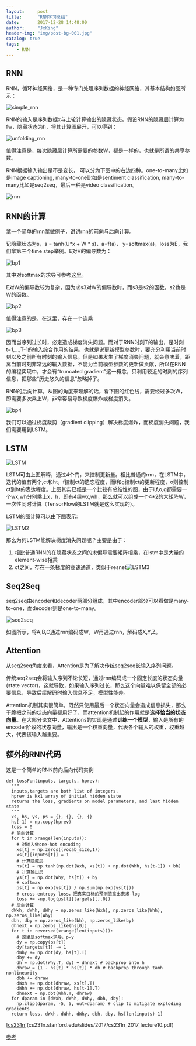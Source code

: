 ```yaml
---
layout:     post
title:      "RNN学习总结"
date:       2017-12-28 14:48:00
author:     "JxKing"
header-img: "img/post-bg-001.jpg"
catalog: true
tags:
    - RNN
---
```


## RNN

RNN，循环神经网络，是一种专门处理序列数据的神经网络，其基本结构如图所示：

![simple_rnn](https://jinxin0924.github.io/img/in-post/rnn/simple_rnn.PNG)

RNN的输入是序列数据x与上轮计算输出的隐藏状态。假设RNN的隐藏层计算为fw，隐藏状态为h，将其计算图展开，可以得到：

![unfolding_rnn](https://jinxin0924.github.io/img/in-post/rnn/unfolding_rnn.PNG)

值得注意是，每次隐藏层计算所需要的参数W，都是一样的，也就是所谓的共享参数。

RNN根据输入输出是不是变长， 可以分为下图中的右边四种。one-to-many比如是image captioning, many-to-one比如是sentiment classification, many-to-many比如是seq2seq，最后一种是video classification。

![rnn](https://jinxin0924.github.io/img/in-post/rnn/rnn.PNG)

## RNN的计算

拿一个简单的rnn拿做例子，讲讲rnn的前向与后向计算。

记隐藏状态为s，s = tanh(U*x + W * s)，a=f(a)， y=softmax(a)，loss为E，我们拿第三个time step举例。E对V的偏导数为：

![bp1](https://jinxin0924.github.io/img/in-post/rnn/bp1.PNG)

其中对softmax的求导可参考[这里](https://zhuanlan.zhihu.com/p/25723112)。

E对W的偏导数较为复杂，因为求s3对W的偏导数时，而s3是s2的函数，s2也是W的函数。

![bp2](https://jinxin0924.github.io/img/in-post/rnn/bp2.PNG)

值得注意的是，在这里，存在一个连乘

![bp3](https://jinxin0924.github.io/img/in-post/rnn/bp3.PNG)

因而当序列过长时，必定造成梯度消失问题。而对于RNN时刻T的输出，是时刻t=1,…,T-1的输入综合作用的结果，也就是说更新模型参数时，要充分利用当前时刻以及之前所有时刻的输入信息。但是如果发生了梯度消失问题，就会意味着，距离当前时刻非常远的输入数据，不能为当前模型参数的更新做贡献，所以在RNN的编程实现中，才会有“truncated gradient”这一概念，只利用较近的时刻的序列信息，把那些“历史悠久的信息”忽略掉了。

RNN的后向计算，从图的角度来理解的话，看下图的红色线，需要经过多次W，即需要多次乘上W，非常容易导致梯度爆炸或梯度消失。

![bp4](https://jinxin0924.github.io/img/in-post/rnn/bp4.PNG)

我们可以通过梯度裁剪（gradient clipping）解决梯度爆炸，而梯度消失问题，我们需要用到LSTM。

## LSTM

![LSTM](https://jinxin0924.github.io/img/in-post/rnn/LSTM.PNG)

LSTM可由上图解释，通过4个门，来控制更新量。相比普通的rnn，在LSTM中，迭代的值有两个,ct和ht，f控制ct的遗忘程度，而i和g控制ct的更新程度，o则控制ct到ht的表达程度。上图其实已经是一个比较有总结性的图，由于i,f,o,g都需要一个wx,wh分别乘上x，h，即有4组wx,wh，那么就可以组成一个4*2的大矩阵W，一次性同时计算（TensorFlow的LSTM就是这么实现的）。

LSTM的图计算可以由下图表示:

![LSTM2](https://jinxin0924.github.io/img/in-post/rnn/LSTM2.PNG)

那么为何LSTM能解决梯度消失问题呢？主要是由于：

1. 相比普通RNN的在隐藏状态之间的求偏导需要矩阵相乘，在lstm中是大量的element-wise相乘
2. ct之间，存在一条梯度的高速通道，类似于resnet![LSTM3](https://jinxin0924.github.io/img/in-post/rnn/LSTM3.PNG)



## Seq2Seq

seq2seq由encoder和decoder两部分组成，其中encoder部分可以看做是many-to-one，而decoder则是one-to-many。

![seq2seq](https://jinxin0924.github.io/img/in-post/rnn/seq2seq.jpg)

如图所示，将A,B,C通过rnn编码成W，W再通过rnn，解码成X,Y,Z。



## Attention

从seq2seq角度来看，Attention是为了解决传统seq2seq长输入序列问题。

传统seq2seq会将输入序列不论长短，通过rnn编码成一个固定长度的状态向量(state vector)，这就导致，如果输入序列过长，那么这个向量难以保留全部的必要信息，导致后续解码时输入信息不足，模型性能差。

Attention机制其实很简单，既然只使用最后一个状态向量会造成信息损失，那么干脆把之前的状态向量都用好了，而attention机制起的作用就是**选择恰当的状态向量**。在大部分论文中，Attentions的实现是通过**训练一个模型**，输入是所有的encoder阶段的状态向量，输出是一个权重向量，代表各个输入的权重，权重越大，代表该输入越重要。



## 额外的RNN代码

这是一个简单的RNN前向后向代码实例

```
def lossFun(inputs, targets, hprev):
  """
  inputs,targets are both list of integers.
  hprev is Hx1 array of initial hidden state
  returns the loss, gradients on model parameters, and last hidden state
  """
  xs, hs, ys, ps = {}, {}, {}, {}
  hs[-1] = np.copy(hprev)
  loss = 0
  # 前向计算
  for t in xrange(len(inputs)):
    # 对输入做one-hot encoding
    xs[t] = np.zeros((vocab_size,1)) 
    xs[t][inputs[t]] = 1
    # 计算隐藏层
    hs[t] = np.tanh(np.dot(Wxh, xs[t]) + np.dot(Whh, hs[t-1]) + bh) 
    # 计算输出层
    ys[t] = np.dot(Why, hs[t]) + by 
    # softmax
    ps[t] = np.exp(ys[t]) / np.sum(np.exp(ys[t])) 
    # cross-entropy loss，把真实目标的预测值拿出来求-log
    loss += -np.log(ps[t][targets[t],0]) 
  # 后向计算
  dWxh, dWhh, dWhy = np.zeros_like(Wxh), np.zeros_like(Whh), np.zeros_like(Why)
  dbh, dby = np.zeros_like(bh), np.zeros_like(by)
  dhnext = np.zeros_like(hs[0])
  for t in reversed(xrange(len(inputs))):
    # 这里是softmax求导，p-y
    dy = np.copy(ps[t])
    dy[targets[t]] -= 1 
    dWhy += np.dot(dy, hs[t].T)
    dby += dy
    dh = np.dot(Why.T, dy) + dhnext # backprop into h
    dhraw = (1 - hs[t] * hs[t]) * dh # backprop through tanh nonlinearity
    dbh += dhraw
    dWxh += np.dot(dhraw, xs[t].T)
    dWhh += np.dot(dhraw, hs[t-1].T)
    dhnext = np.dot(Whh.T, dhraw)
  for dparam in [dWxh, dWhh, dWhy, dbh, dby]:
    np.clip(dparam, -5, 5, out=dparam) # clip to mitigate exploding gradients
  return loss, dWxh, dWhh, dWhy, dbh, dby, hs[len(inputs)-1]
```

[[cs231n](cs231n.stanford.edu/slides/2017/cs231n_2017_lecture10.pdf)](cs231n.stanford.edu/slides/2017/cs231n_2017_lecture10.pdf)

[参考](blog.csdn.net/diligent_321/article/details/53365621)